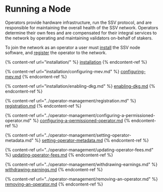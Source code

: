 # Running a Node

Operators provide hardware infrastructure, run the SSV protocol, and are responsible for maintaining the overall health of the SSV network. Operators determine their own fees and are compensated for their integral services to the network by operating and maintaining validators on-behalf of stakers.

To join the network as an operator a user must [install](installation/) the SSV node software, and [register](../operator-management/registration.md) the operator to the network.

{% content-ref url="installation/" %}
[installation](installation/)
{% endcontent-ref %}

{% content-ref url="installation/configuring-mev.md" %}
[configuring-mev.md](installation/configuring-mev.md)
{% endcontent-ref %}

{% content-ref url="installation/enabling-dkg.md" %}
[enabling-dkg.md](installation/enabling-dkg.md)
{% endcontent-ref %}

{% content-ref url="../operator-management/registration.md" %}
[registration.md](../operator-management/registration.md)
{% endcontent-ref %}

{% content-ref url="../operator-management/configuring-a-permissioned-operator.md" %}
[configuring-a-permissioned-operator.md](../operator-management/configuring-a-permissioned-operator.md)
{% endcontent-ref %}

{% content-ref url="../operator-management/setting-operator-metadata.md" %}
[setting-operator-metadata.md](../operator-management/setting-operator-metadata.md)
{% endcontent-ref %}

{% content-ref url="../operator-management/updating-operator-fees.md" %}
[updating-operator-fees.md](../operator-management/updating-operator-fees.md)
{% endcontent-ref %}

{% content-ref url="../operator-management/withdrawing-earnings.md" %}
[withdrawing-earnings.md](../operator-management/withdrawing-earnings.md)
{% endcontent-ref %}

{% content-ref url="../operator-management/removing-an-operator.md" %}
[removing-an-operator.md](../operator-management/removing-an-operator.md)
{% endcontent-ref %}
